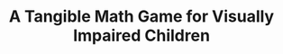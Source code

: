 ---
###############
# DO NOT EDIT
layout: publication
###############

###############
# TO EDIT
# pub title
title: A Tangible Math Game for Visually Impaired Children

# publication image
image:
 name: iceta-1.jpg
 alt-text: "iCETA: headphones, computer, mirror in the camera, tangible blocks and working area on top of the keyboard." # provide a short description for the image #a11y

# short description of the publication
description: "iCETA, an inclusive interactive system for math learning, designed through a set of participatory sessions with visually impaired children and their educators. iCETA supports math learning through the combination of tangible interaction with haptic and auditory feedback."

# authors of the publication
authors: "Ana Cristina Pires, Sebastian Marichal, Fernando Gonzalez-Perilli, Ewelina Bakala, Bruno Fleischer, Gustavo Sansone, Tiago Guerreiro"

# link to the pdf
pdf: /downloads/Piresetal2019_ATangibleMathGameforVisuallyImpairedChildren_ASSETS.pdf

venue: ASSETS 2019 - ASSETS 2019 - 21th International ACM SIGACCESS Conference on Computers and Accessibility. Pittsburgh, PA, USA. October, 2019

projects:
 - inclusive_education


# area for filter purpose
area: inclusive_education
---